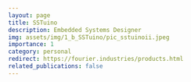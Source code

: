 ```yaml
---
layout: page
title: SSTuino
description: Embedded Systems Designer
img: assets/img/1_b_SSTuino/pic_sstuinoii.jpeg
importance: 1
category: personal
redirect: https://fourier.industries/products.html
related_publications: false
---
```

